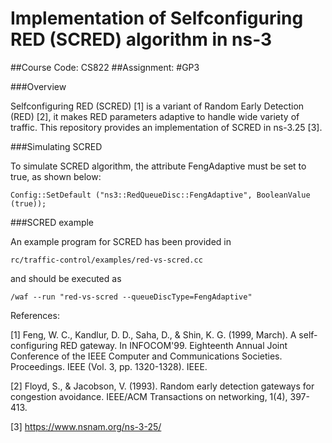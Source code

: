 # Implementation of Selfconfiguring RED (SCRED) algorithm in ns-3
##Course Code: CS822
##Assignment: #GP3

###Overview

Selfconfiguring RED (SCRED) [1] is a variant of Random Early Detection (RED) [2], it makes RED parameters adaptive to handle wide variety of traffic. This repository provides an implementation of SCRED in ns-3.25 [3].

###Simulating SCRED 

To simulate SCRED algorithm, the attribute FengAdaptive must be set to true, as shown below:

`Config::SetDefault ("ns3::RedQueueDisc::FengAdaptive", BooleanValue (true));`

###SCRED example

An example program for SCRED has been provided in

`rc/traffic-control/examples/red-vs-scred.cc`

and should be executed as

`/waf --run "red-vs-scred --queueDiscType=FengAdaptive"`


References:

[1] Feng, W. C., Kandlur, D. D., Saha, D., & Shin, K. G. (1999, March). A self-configuring RED gateway. In INFOCOM'99. Eighteenth Annual Joint Conference of the IEEE Computer and Communications Societies. Proceedings. IEEE (Vol. 3, pp. 1320-1328). IEEE.

[2] Floyd, S., & Jacobson, V. (1993). Random early detection gateways for congestion avoidance. IEEE/ACM Transactions on networking, 1(4), 397-413.


[3] https://www.nsnam.org/ns-3-25/
